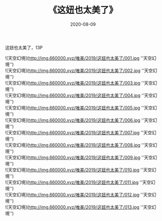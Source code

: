 ﻿---
layout: post
title:  《这妞也太美了》
date:   2020-08-09
img: http://img.660000.xyz/唯美/2019/这妞也太美了/000.jpg
categories: [美女, 清纯, 唯美]
---

这妞也太美了，13P



![天空幻境](http://img.660000.xyz/唯美/2019/这妞也太美了/001.jpg ''天空幻境'') <br>
![天空幻境](http://img.660000.xyz/唯美/2019/这妞也太美了/002.jpg ''天空幻境'') <br>
![天空幻境](http://img.660000.xyz/唯美/2019/这妞也太美了/003.jpg ''天空幻境'') <br>
![天空幻境](http://img.660000.xyz/唯美/2019/这妞也太美了/004.jpg ''天空幻境'') <br>
![天空幻境](http://img.660000.xyz/唯美/2019/这妞也太美了/005.jpg ''天空幻境'') <br>
![天空幻境](http://img.660000.xyz/唯美/2019/这妞也太美了/006.jpg ''天空幻境'') <br>
![天空幻境](http://img.660000.xyz/唯美/2019/这妞也太美了/007.jpg ''天空幻境'') <br>
![天空幻境](http://img.660000.xyz/唯美/2019/这妞也太美了/008.jpg ''天空幻境'') <br>
![天空幻境](http://img.660000.xyz/唯美/2019/这妞也太美了/009.jpg ''天空幻境'') <br>
![天空幻境](http://img.660000.xyz/唯美/2019/这妞也太美了/010.jpg ''天空幻境'') <br>
![天空幻境](http://img.660000.xyz/唯美/2019/这妞也太美了/011.jpg ''天空幻境'') <br>
![天空幻境](http://img.660000.xyz/唯美/2019/这妞也太美了/012.jpg ''天空幻境'') <br>
![天空幻境](http://img.660000.xyz/唯美/2019/这妞也太美了/013.jpg ''天空幻境'') <br>